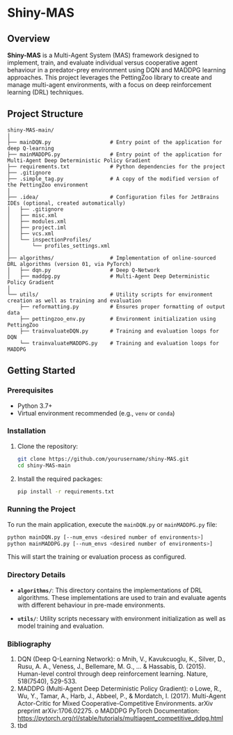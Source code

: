 # Shiny-MAS

## Overview

**Shiny-MAS** is a Multi-Agent System (MAS) framework designed to implement, train, and evaluate individual versus cooperative agent behaviour in a predator-prey environment using DQN and MADDPG learning approaches. This project leverages the PettingZoo library to create and manage multi-agent environments, with a focus on deep reinforcement learning (DRL) techniques.

## Project Structure

```
shiny-MAS-main/
│
├── mainDQN.py                   # Entry point of the application for deep Q-learning
├── mainMADDPG.py                # Entry point of the application for Multi-Agent Deep Deterministic Policy Gradient
├── requirements.txt             # Python dependencies for the project
├── .gitignore                   
├── .simple_tag.py               # A copy of the modified version of the PettingZoo environment                    
│
├── .idea/                       # Configuration files for JetBrains IDEs (optional, created automatically)
│   ├── .gitignore
│   ├── misc.xml
│   ├── modules.xml
│   ├── project.iml
│   ├── vcs.xml
│   └── inspectionProfiles/
│       └── profiles_settings.xml
│
├── algorithms/                  # Implementation of online-sourced DRL algorithms (version 01, via PyTorch)
│   ├── dqn.py                   # Deep Q-Network
│   ├── maddpg.py                # Multi-Agent Deep Deterministic Policy Gradient
│
└── utils/                       # Utility scripts for environment creation as well as training and evaluation
    ├── reformatting.py          # Ensures proper formatting of output data
    ├── pettingzoo_env.py        # Environment initialization using PettingZoo
    ├── trainvaluateDQN.py       # Training and evaluation loops for DQN
    └── trainvaluateMADDPG.py    # Training and evaluation loops for MADDPG
```

## Getting Started

### Prerequisites

- Python 3.7+
- Virtual environment recommended (e.g., `venv` or `conda`)

### Installation

1. Clone the repository:
   ```bash
   git clone https://github.com/yourusername/shiny-MAS.git
   cd shiny-MAS-main
   ```

2. Install the required packages:
   ```bash
   pip install -r requirements.txt
   ```

### Running the Project

To run the main application, execute the `mainDQN.py` or `mainMADDPG.py` file:

```bash
python mainDQN.py [--num_envs <desired number of environments>]
python mainMADDPG.py [--num_envs <desired number of environments>]
```

This will start the training or evaluation process as configured.

### Directory Details

- **`algorithms/`**: This directory contains the implementations of DRL algorithms. These implementations are used to train and evaluate agents with different behaviour in pre-made environments. 

- **`utils/`**: Utility scripts necessary with environment initialization as well as model training and evaluation.

### Bibliography

1.	DQN (Deep Q-Learning Network):
o	Mnih, V., Kavukcuoglu, K., Silver, D., Rusu, A. A., Veness, J., Bellemare, M. G., ... & Hassabis, D. (2015). Human-level control through deep reinforcement learning. Nature, 518(7540), 529-533.
2.	MADDPG (Multi-Agent Deep Deterministic Policy Gradient):
o	Lowe, R., Wu, Y., Tamar, A., Harb, J., Abbeel, P., & Mordatch, I. (2017). Multi-Agent Actor-Critic for Mixed Cooperative-Competitive Environments. arXiv preprint arXiv:1706.02275.
o	MADDPG PyTorch Documentation: https://pytorch.org/rl/stable/tutorials/multiagent_competitive_ddpg.html
3.  tbd
